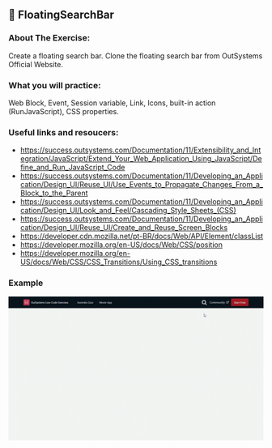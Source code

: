 ## :ledger: FloatingSearchBar

### About The Exercise:

Create a floating search bar. Clone the floating search bar from OutSystems Official Website.

### What you will practice:

Web Block, Event, Session variable, Link, Icons, built-in action (RunJavaScript), CSS properties. 

### Useful links and resoucers:

- https://success.outsystems.com/Documentation/11/Extensibility_and_Integration/JavaScript/Extend_Your_Web_Application_Using_JavaScript/Define_and_Run_JavaScript_Code
- https://success.outsystems.com/Documentation/11/Developing_an_Application/Design_UI/Reuse_UI/Use_Events_to_Propagate_Changes_From_a_Block_to_the_Parent
- https://success.outsystems.com/Documentation/11/Developing_an_Application/Design_UI/Look_and_Feel/Cascading_Style_Sheets_(CSS)
- https://success.outsystems.com/Documentation/11/Developing_an_Application/Design_UI/Reuse_UI/Create_and_Reuse_Screen_Blocks
- https://developer.cdn.mozilla.net/pt-BR/docs/Web/API/Element/classList
- https://developer.mozilla.org/en-US/docs/Web/CSS/position
- https://developer.mozilla.org/en-US/docs/Web/CSS/CSS_Transitions/Using_CSS_transitions

### Example
![](./Samples/FloatingSearchBar.gif)
